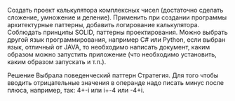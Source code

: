 Создать проект калькулятора комплексных чисел (достаточно сделать сложение, умножение и деление).
Применить при создании программы архитектурные паттерны, добавить логирование калькулятора.
Соблюдать принципы SOLID, паттерны проектирования.
Можно выбрать другой язык программирования, например C# или Python, если выбран язык, отличный от JAVA, то необходимо написать документ, каким образом можно запустить приложение (что необходимо установить, каким образом запускать и т.п.).

Решение
Выбрала поведенческий паттерн Стратегия.
Для того чтобы вводить отрицательные значения в операнде надо писать минус после плюса, например, так: 4+-i или i+-4 или -4+i.